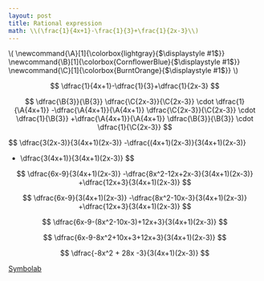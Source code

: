 ```yaml
---
layout: post
title: Rational expression
math: \\(\frac{1}{4x+1}-\frac{1}{3}+\frac{1}{2x-3}\\)
---
```


\\(
\newcommand{\A}[1]{\colorbox{lightgray}{$\displaystyle #1$}}
\newcommand{\B}[1]{\colorbox{CornflowerBlue}{$\displaystyle #1$}}
\newcommand{\C}[1]{\colorbox{BurntOrange}{$\displaystyle #1$}}
\\)

$$
\dfrac{1}{4x+1}-\dfrac{1}{3}+\dfrac{1}{2x-3}
$$

$$
\dfrac{\B{3}}{\B{3}} \dfrac{\C{2x-3}}{\C{2x-3}} \cdot \dfrac{1}{\A{4x+1}}
-\dfrac{\A{4x+1}}{\A{4x+1}} \dfrac{\C{2x-3}}{\C{2x-3}} \cdot \dfrac{1}{\B{3}}
+\dfrac{\A{4x+1}}{\A{4x+1}} \dfrac{\B{3}}{\B{3}} \cdot \dfrac{1}{\C{2x-3}}
$$

$$
\dfrac{3(2x-3)}{3(4x+1)(2x-3)}
-\dfrac{(4x+1)(2x-3)}{3(4x+1)(2x-3)}
+ \dfrac{3(4x+1)}{3(4x+1)(2x-3)}
$$

$$
\dfrac{6x-9}{3(4x+1)(2x-3)}
-\dfrac{8x^2-12x+2x-3}{3(4x+1)(2x-3)}
+\dfrac{12x+3}{3(4x+1)(2x-3)}
$$

$$
\dfrac{6x-9}{3(4x+1)(2x-3)}
-\dfrac{8x^2-10x-3}{3(4x+1)(2x-3)}
+\dfrac{12x+3}{3(4x+1)(2x-3)}
$$

$$
\dfrac{6x-9-(8x^2-10x-3)+12x+3}{3(4x+1)(2x-3)}
$$

$$
\dfrac{6x-9-8x^2+10x+3+12x+3}{3(4x+1)(2x-3)}
$$

$$
\dfrac{-8x^2 + 28x -3}{3(4x+1)(2x-3)}
$$



[Symbolab](/assets/symbolab/rationalB.pdf)